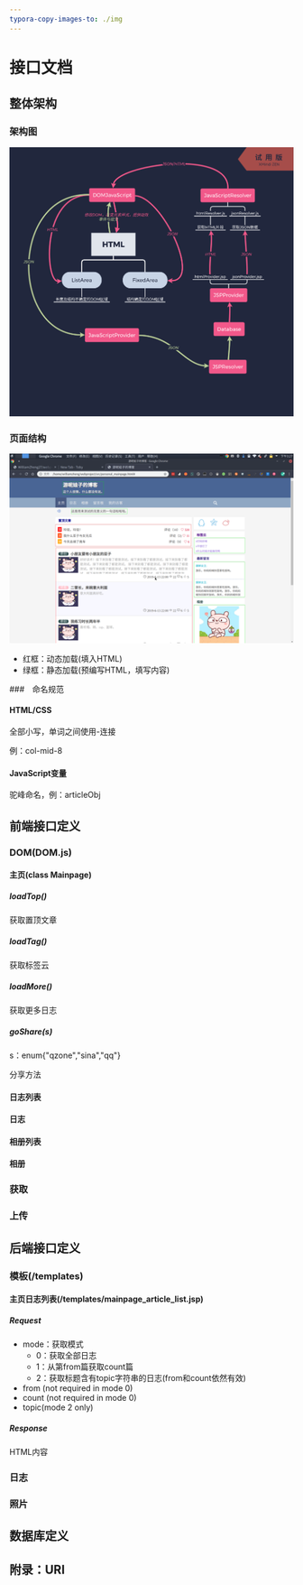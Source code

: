 ```yaml
---
typora-copy-images-to: ./img
---
```


# 接口文档

## 整体架构

### 架构图

![](img/HTML.png)

### 页面结构

![](img/Screenshot_20190614_152701.png)

- 红框：动态加载(填入HTML)
- 绿框：静态加载(预编写HTML，填写内容)

###　命名规范

#### HTML/CSS

全部小写，单词之间使用-连接

例：col-mid-8

#### JavaScript变量

驼峰命名，例：articleObj



## 前端接口定义

### DOM(DOM.js)

#### 主页(class Mainpage)

##### loadTop()

获取置顶文章

##### loadTag()

获取标签云

##### loadMore()

获取更多日志

##### goShare(s)

s：enum{"qzone","sina","qq"}

分享方法

#### 日志列表



#### 日志



#### 相册列表



#### 相册





### 获取



### 上传



## 后端接口定义

### 模板(/templates)

#### 主页日志列表(/templates/mainpage_article_list.jsp)

##### Request

- mode：获取模式
  - 0：获取全部日志
  - 1：从第from篇获取count篇
  - 2：获取标题含有topic字符串的日志(from和count依然有效)
- from (not required in mode 0)
- count (not required in mode 0)
- topic(mode 2 only)

##### Response

HTML内容

### 日志



### 照片

## 数据库定义



## 附录：URI

 